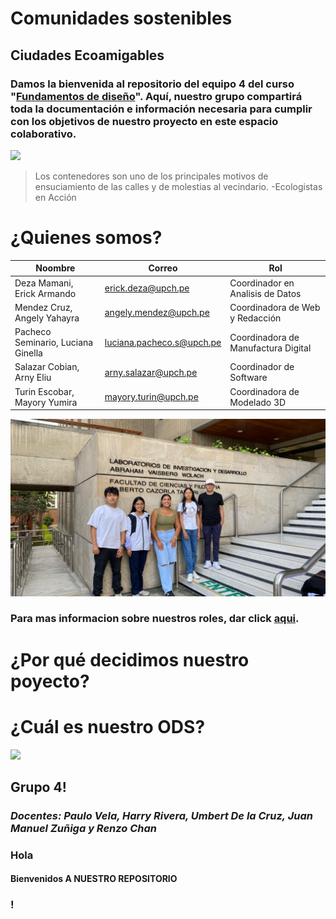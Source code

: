 # Comunidades sostenibles

## Ciudades Ecoamigables

### Damos la bienvenida al repositorio del equipo 4 del curso "[Fundamentos de diseño](https://github.com/ArnySalazar/FdD/tree/main/FdD)". Aquí, nuestro grupo compartirá toda la documentación e información necesaria para cumplir con los objetivos de nuestro proyecto en este espacio colaborativo.

![](https://github.com/ArnySalazar/FdD/blob/main/FdD2024-1/Imagenes/Mapas/Tacho_Colapsado.png)

> Los contenedores son uno de los principales motivos de ensuciamiento de las calles y de molestias al vecindario. -Ecologistas en Acción

# ¿Quienes somos?

|                Noombre               |           Correo            |                  Rol                  |
|--------------------------------------|-----------------------------|---------------------------------------|
|  Deza Mamani, Erick Armando          |  erick.deza@upch.pe         |  Coordinador en Analisis de Datos     |
|  Mendez Cruz, Angely Yahayra         |  angely.mendez@upch.pe      |  Coordinadora de Web y Redacción      |
|  Pacheco Seminario, Luciana Ginella  |  luciana.pacheco.s@upch.pe  |  Coordinadora de Manufactura Digital  |
|  Salazar Cobian, Arny Eliu           |  arny.salazar@upch.pe       |  Coordinador de Software              |
|  Turin Escobar, Mayory Yumira        |  mayory.turin@upch.pe       |  Coordinadora de Modelado 3D          |


![](https://github.com/ArnySalazar/FdD/blob/main/FdD2024-1/Imagenes/Personas/Grupal.png)

### Para mas informacion sobre nuestros roles, dar click [aqui](https://github.com/ArnySalazar/FdD/blob/main/FdD/Entregables/Nosotros_Roles.md).

# ¿Por qué decidimos nuestro poyecto?

# ¿Cuál es nuestro ODS?

![](https://www.un.org/sustainabledevelopment/es/wp-content/uploads/sites/3/2019/09/S-WEB-Goal-11.png)




## Grupo 4!
### *Docentes: Paulo Vela, Harry Rivera, Umbert De la Cruz, Juan Manuel Zuñiga y Renzo Chan*

### Hola
#### Bienvenidos A NUESTRO REPOSITORIO
### !
